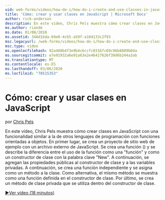 ```yaml
---
uid: web-forms/videos/how-do-i/how-do-i-create-and-use-classes-in-javascript
title: 'Cómo: crear y usar clases en JavaScript | Microsoft Docs'
author: rick-anderson
description: En este vídeo, Chris Pels muestra cómo crear clases en JavaScript con una funcionalidad similar a la de otros lenguajes de programación con capabilitie orientada a objetos...
ms.author: riande
ms.date: 01/08/2010
ms.assetid: 348d1bda-69e0-4cb5-a59f-a104133c2f93
msc.legacyurl: /web-forms/videos/how-do-i/how-do-i-create-and-use-classes-in-javascript
msc.type: video
ms.openlocfilehash: 92a488b4f3e9b4c6ccfc0316fc69c96b8889b04a
ms.sourcegitcommit: e7e91932a6e91a63e2e46417626f39d6b244a3ab
ms.translationtype: MT
ms.contentlocale: es-ES
ms.lasthandoff: 03/06/2020
ms.locfileid: "78515353"
---
```

# <a name="how-do-i-create-and-use-classes-in-javascript"></a>Cómo: crear y usar clases en JavaScript

por [Chris Pels](https://twitter.com/chrispels)

En este vídeo, Chris Pels muestra cómo crear clases en JavaScript con una funcionalidad similar a la de otros lenguajes de programación con funciones orientadas a objetos. En primer lugar, se crea un proyecto de sitio web de ejemplo con un archivo externo de JavaScript. Se crea una función () y se describe la diferencia entre el uso de la función como una "función" y como un constructor de clase con la palabra clave "New". A continuación, se agregan las propiedades públicas al constructor de clase y a las variables privadas. A continuación, se crea una función independiente y se asigna como un método a la clase. Como alternativa, el mismo método se muestra como una función definida en el constructor de clase. Por último, se crea un método de clase privada que se utiliza dentro del constructor de clase.

[&#9654;Ver vídeo (18 minutos)](https://channel9.msdn.com/Blogs/ASP-NET-Site-Videos/how-do-i-create-and-use-classes-in-javascript)

